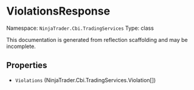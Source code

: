 # ViolationsResponse

Namespace: `NinjaTrader.Cbi.TradingServices`
Type: class

This documentation is generated from reflection scaffolding and may be incomplete.

## Properties
- `Violations` (NinjaTrader.Cbi.TradingServices.Violation[])

